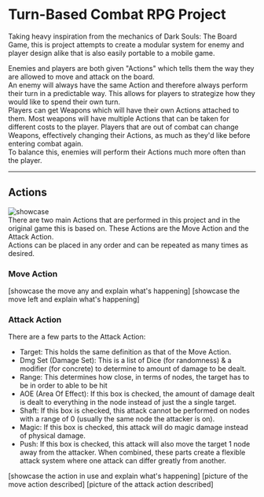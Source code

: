 # Turn-Based Combat RPG Project
Taking heavy inspiration from the mechanics of Dark Souls: The Board Game, this is project attempts to create a modular system for enemy and player design alike that is also easily portable to a mobile game. 

Enemies and players are both given "Actions" which tells them the way they are allowed to move and attack on the board.  
An enemy will always have the same Action and therefore always perform their turn in a predictable way. This allows for players to strategize how they would like to spend their own turn.  
Players can get Weapons which will have their own Actions attached to them. Most weapons will have multiple Actions that can be taken for different costs to the player. Players that are out of combat can change Weapons, effectively changing their Actions, as much as they'd like before entering combat again.  
To balance this, enemies will perform their Actions much more often than the player.

---
## Actions
![showcase](.\gifs\Actions.gif)  
There are two main Actions that are performed in this project and in the original game this is based on. These Actions are the Move Action and the Attack Action.  
Actions can be placed in any order and can be repeated as many times as desired.

### Move Action
[showcase the move any and explain what's happening]
[showcase the move left and explain what's happening]

### Attack Action
There are a few parts to the Attack Action:
- Target: This holds the same definition as that of the Move Action.
- Dmg Set (Damage Set): This is a list of Dice (for randomness) & a modifier (for concrete) to determine to amount of damage to be dealt.
- Range: This determines how close, in terms of nodes, the target has to be in order to able to be hit
- AOE (Area Of Effect): If this box is checked, the amount of damage dealt is dealt to everything in the node instead of just the a single target.
- Shaft: If this box is checked, this attack cannot be performed on nodes with a range of 0 (usually the same node the attacker is on).
- Magic: If this box is checked, this attack will do magic damage instead of physical damage.
- Push: If this box is checked, this attack will also move the target 1 node away from the attacker.
When combined, these parts create a flexible attack system where one attack can differ greatly from another.

[showcase the action in use and explain what's happening]
[picture of the move action described]
[picture of the attack action described]
